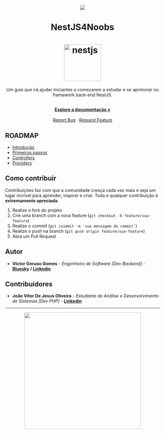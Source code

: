 <!--Header-->

<div align="center">
  <a href="https://github.com/he4rt/4noobs" target="_blank">
    <img src="src/images/header_4noobs.svg" />
  </a>
</div>

<!--Title-->

<h1 align="center">NestJS4Noobs</h1>

<h1 align="center">
  <img src="src/images/logo-small-gradient.76616405.svg" alt="nestjs" width="120" />
</h1>

<p align="center">
  Um guia que irá ajudar iniciantes a começarem a estudar e se aprimorar no framework back-end NestJS.
</p>

<p align="center">
    <br />
    <a href="https://docs.nestjs.com/"><strong>Explore a documentação »</strong></a>
    <br />
    <br />
    <a href="https://github.com/vgeruso/nestjs4noobs/issues/new">Report Bug</a>
    ·
    <a href="https://github.com/vgeruso/nestjs4noobs/issues/new">Request Feature</a>
</p>

<!--Content-->

## ROADMAP

- [Introdução](/src/content/1-introducao.md)
- [Primeiros passos](/src/content/2-primeiros-passos.md)
- [Controllers](/src/content/3-controllers.md)
- [Providers](/src/content/4-providers.md)

## Como contribuir

Contribuições faz com que a comunidade cresça cada vez mais e seja um lugar incrível para aprender, inspirar e criar. Toda e qualquer contribuição é **extremamente apreciada**.

1. Realize o fork do projeto
2. Crie uma branch com a nova feature (`git checkout -b feature/sua-feature`)
3. Realize o commit (`git coimmit -m 'sua mensagem de commit'`)
4. Realize o push na branch (`git push origin feature/sua-feature`)
5. Abra um Pull Request

## Autor

- **Victor Geruso Gomes** - _Engenheiro de Software [Dev Backend]_ - **[Bluesky](https://bsky.app/profile/geruso.com) / [Linkedin](https://www.linkedin.com/in/victor-geruso-gomes-654a8111a/)**

## Contribuidores

- **João Vitor De Jesus Oliveira** - _Estudante de Análise e Desenvolvimento de Sistemas [Dev PHP]_ - **[Linkedin](https://www.linkedin.com/in/joaovitordejesusoliveira/)**

---

<!--Footer-->

<p align="center">
  <a href="https://github.com/he4rt/4noobs">
    <img src="src/images/footer_4noobs.svg" width="380"/>
  </a>
</p>
